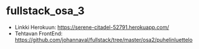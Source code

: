 # fullstack_osa_3

- Linkki Herokuun: https://serene-citadel-52791.herokuapp.com/
- Tehtavan FrontEnd: https://github.com/johannaval/fullstack/tree/master/osa2/puhelinluettelo

